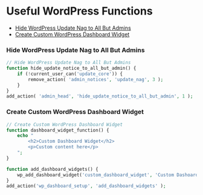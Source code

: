 # Useful WordPress Functions

* [Hide WordPress Update Nag to All But Admins](#Hide-WordPress-Update-Nag-to-All-But-Admins) 
* [Create Custom WordPress Dashboard Widget](#Create-Custom-WordPress-Dashboard-Widget) 


### Hide WordPress Update Nag to All But Admins

```php
// Hide WordPress Update Nag to All But Admins
function hide_update_notice_to_all_but_admin() {
	if (!current_user_can('update_core')) {
		remove_action( 'admin_notices', 'update_nag', 3 );
	}
}
add_action( 'admin_head', 'hide_update_notice_to_all_but_admin', 1 );
```

### Create Custom WordPress Dashboard Widget

```php
// Create Custom WordPress Dashboard Widget
function dashboard_widget_function() {
	echo "
		<h2>Custom Dashboard Widget</h2>
		<p>Custom content here</p>
	";
} 

function add_dashboard_widgets() {
	wp_add_dashboard_widget('custom_dashboard_widget', 'Custom Dashoard Widget', 'dashboard_widget_function');
}
add_action('wp_dashboard_setup', 'add_dashboard_widgets' );
```
 
